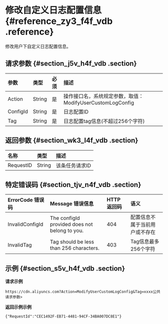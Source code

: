 # 修改自定义日志配置信息 {#reference_zy3_f4f_vdb .reference}

修改用户下自定义日志配置信息。

## 请求参数 {#section_j5v_h4f_vdb .section}

|参数|类型|必须|描述|
|:-|:-|:-|:-|
|Action|String|是|操作接口名，系统规定参数，取值：ModifyUserCustomLogConfig|
|ConfigId|String|是|日志配置ID|
|Tag|String|是|日志配置tag信息\(不超过256个字符\)|

## 返回参数 {#section_wk3_l4f_vdb .section}

|名称|类型|描述|
|:-|:-|:-|
|RequestID|String|该条任务请求ID|

## 特定错误码 {#section_tjv_n4f_vdb .section}

|ErrorCode 错误码|Message 错误信息|HTTP 返回码|语义|
|:------------|:-----------|:-------|:-|
|InvalidConfigId|The configId provided does not belong to you.|404|配置信息不属于当前用户或不存在|
|InvalidTag|Tag should be less than 256 characters.|403|Tag信息最多256个字符|

## 示例 {#section_s5v_h4f_vdb .section}

**请求示例**

```
https://cdn.aliyuncs.com?Action=ModifyUserCustomLogConfig&Tag=xxxx公共请求参数>
```

**返回示例示例**

```
{"RequestId":"CEC1492F-EB71-4481-94CF-34BA007DC8E1"}
```

